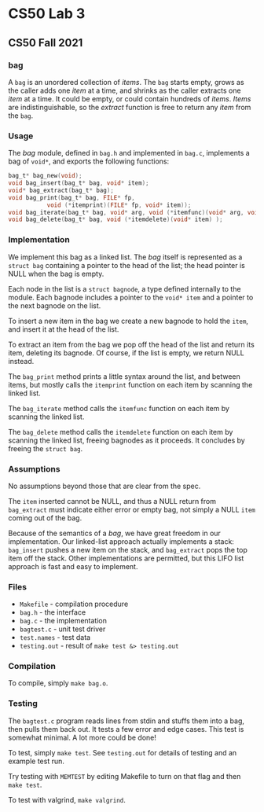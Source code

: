 # CS50 Lab 3
## CS50 Fall 2021

### bag

A `bag` is an unordered collection of _items_.
The `bag` starts empty, grows as the caller adds one _item_ at a time, and shrinks as the caller extracts one _item_ at a time.
It could be empty, or could contain hundreds of _items_.
_Items_ are indistinguishable, so the _extract_ function is free to return any _item_ from the `bag`.

### Usage

The *bag* module, defined in `bag.h` and implemented in `bag.c`, implements a bag of `void*`, and exports the following functions:

```c
bag_t* bag_new(void);
void bag_insert(bag_t* bag, void* item);
void* bag_extract(bag_t* bag);
void bag_print(bag_t* bag, FILE* fp, 
	       void (*itemprint)(FILE* fp, void* item));
void bag_iterate(bag_t* bag, void* arg, void (*itemfunc)(void* arg, void* item) );
void bag_delete(bag_t* bag, void (*itemdelete)(void* item) );
```

### Implementation

We implement this bag as a linked list.
The *bag* itself is represented as a `struct bag` containing a pointer to the head of the list; the head pointer is NULL when the bag is empty.

Each node in the list is a `struct bagnode`, a type defined internally to the module.
Each bagnode includes a pointer to the `void* item` and a pointer to the next bagnode on the list.

To insert a new item in the bag we create a new bagnode to hold the `item`, and insert it at the head of the list.

To extract an item from the bag we pop off the head of the list and return its item, deleting its bagnode.
Of course, if the list is empty, we return NULL instead.

The `bag_print` method prints a little syntax around the list, and between items, but mostly calls the `itemprint` function on each item by scanning the linked list.

The `bag_iterate` method calls the `itemfunc` function on each item by scanning the linked list.

The `bag_delete` method calls the `itemdelete` function on each item by scanning the linked list, freeing bagnodes as it proceeds.
It concludes by freeing the `struct bag`.

### Assumptions

No assumptions beyond those that are clear from the spec.

The `item` inserted cannot be NULL, and thus a NULL return from `bag_extract` must indicate either error or empty bag, not simply a NULL `item` coming out of the bag.

Because of the semantics of a *bag*, we have great freedom in our implementation.
Our linked-list approach actually implements a stack: `bag_insert` pushes a new item on the stack, and `bag_extract` pops the top item off the stack.
Other implementations are permitted, but this LIFO list approach is fast and easy to implement.

### Files

* `Makefile` - compilation procedure
* `bag.h` - the interface
* `bag.c` - the implementation
* `bagtest.c` - unit test driver
* `test.names` - test data
* `testing.out` - result of `make test &> testing.out`

### Compilation

To compile, simply `make bag.o`.

### Testing

The `bagtest.c` program reads lines from stdin and stuffs them into a bag, then pulls them back out.
It tests a few error and edge cases.
This test is somewhat minimal.
A lot more could be done!

To test, simply `make test`.
See `testing.out` for details of testing and an example test run.

Try testing with `MEMTEST` by editing Makefile to turn on that flag and then `make test`.

To test with valgrind, `make valgrind`.
